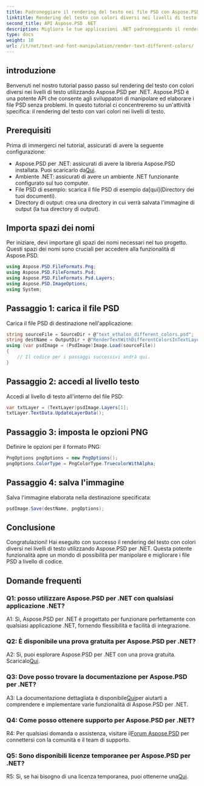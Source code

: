 ```yaml
---
title: Padroneggiare il rendering del testo nei file PSD con Aspose.PSD per .NET
linktitle: Rendering del testo con colori diversi nei livelli di testo
second_title: API Aspose.PSD .NET
description: Migliora le tue applicazioni .NET padroneggiando il rendering del testo con diversi colori nei file PSD utilizzando Aspose.PSD. Migliora le tue capacità di progettazione senza sforzo.
type: docs
weight: 10
url: /it/net/text-and-font-manipulation/render-text-different-colors/
---
```

## introduzione
Benvenuti nel nostro tutorial passo passo sul rendering del testo con colori diversi nei livelli di testo utilizzando Aspose.PSD per .NET. Aspose.PSD è una potente API che consente agli sviluppatori di manipolare ed elaborare i file PSD senza problemi. In questo tutorial ci concentreremo su un'attività specifica: il rendering del testo con vari colori nei livelli di testo.
## Prerequisiti
Prima di immergerci nel tutorial, assicurati di avere la seguente configurazione:
-  Aspose.PSD per .NET: assicurati di avere la libreria Aspose.PSD installata. Puoi scaricarlo da[Qui](https://releases.aspose.com/psd/net/).
- Ambiente .NET: assicurati di avere un ambiente .NET funzionante configurato sul tuo computer.
-  File PSD di esempio: scarica il file PSD di esempio da[qui](Directory dei tuoi documenti).
- Directory di output: crea una directory in cui verrà salvata l'immagine di output (la tua directory di output).
## Importa spazi dei nomi
Per iniziare, devi importare gli spazi dei nomi necessari nel tuo progetto. Questi spazi dei nomi sono cruciali per accedere alla funzionalità di Aspose.PSD.
```csharp
using Aspose.PSD.FileFormats.Png;
using Aspose.PSD.FileFormats.Psd;
using Aspose.PSD.FileFormats.Psd.Layers;
using Aspose.PSD.ImageOptions;
using System;
```
## Passaggio 1: carica il file PSD
Carica il file PSD di destinazione nell'applicazione:
```csharp
string sourceFile = SourceDir + @"text_ethalon_different_colors.psd";
string destName = OutputDir + @"RenderTextWithDifferentColorsInTextLayer_out.png";
using (var psdImage = (PsdImage)Image.Load(sourceFile))
{
    // Il codice per i passaggi successivi andrà qui.
}
```
## Passaggio 2: accedi al livello testo
Accedi al livello di testo all'interno del file PSD:
```csharp
var txtLayer = (TextLayer)psdImage.Layers[1];
txtLayer.TextData.UpdateLayerData();
```
## Passaggio 3: imposta le opzioni PNG
Definire le opzioni per il formato PNG:
```csharp
PngOptions pngOptions = new PngOptions();
pngOptions.ColorType = PngColorType.TruecolorWithAlpha;
```
## Passaggio 4: salva l'immagine
Salva l'immagine elaborata nella destinazione specificata:
```csharp
psdImage.Save(destName, pngOptions);
```
## Conclusione

Congratulazioni! Hai eseguito con successo il rendering del testo con colori diversi nei livelli di testo utilizzando Aspose.PSD per .NET. Questa potente funzionalità apre un mondo di possibilità per manipolare e migliorare i file PSD a livello di codice.

## Domande frequenti

### Q1: posso utilizzare Aspose.PSD per .NET con qualsiasi applicazione .NET?

A1: Sì, Aspose.PSD per .NET è progettato per funzionare perfettamente con qualsiasi applicazione .NET, fornendo flessibilità e facilità di integrazione.

### Q2: È disponibile una prova gratuita per Aspose.PSD per .NET?

 A2: Sì, puoi esplorare Aspose.PSD per .NET con una prova gratuita. Scaricalo[Qui](https://releases.aspose.com/).

### Q3: Dove posso trovare la documentazione per Aspose.PSD per .NET?

 A3: La documentazione dettagliata è disponibile[Qui](https://reference.aspose.com/psd/net/)per aiutarti a comprendere e implementare varie funzionalità di Aspose.PSD per .NET.

### Q4: Come posso ottenere supporto per Aspose.PSD per .NET?

 R4: Per qualsiasi domanda o assistenza, visitare il[Forum Aspose.PSD](https://forum.aspose.com/c/psd/34) per connettersi con la comunità e il team di supporto.

### Q5: Sono disponibili licenze temporanee per Aspose.PSD per .NET?

 R5: Sì, se hai bisogno di una licenza temporanea, puoi ottenerne una[Qui](https://purchase.aspose.com/temporary-license/).